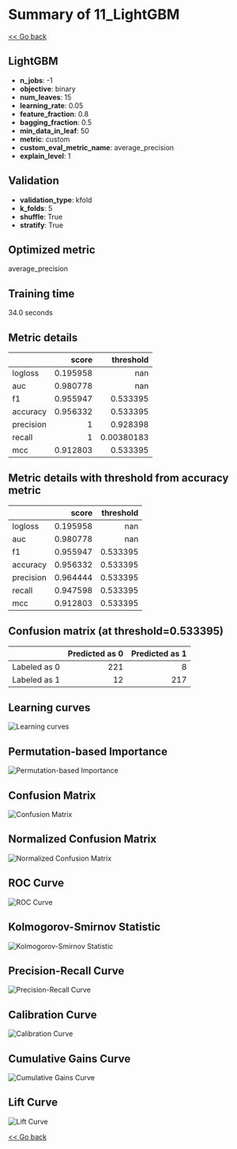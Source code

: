 # Summary of 11_LightGBM

[<< Go back](../README.md)


## LightGBM
- **n_jobs**: -1
- **objective**: binary
- **num_leaves**: 15
- **learning_rate**: 0.05
- **feature_fraction**: 0.8
- **bagging_fraction**: 0.5
- **min_data_in_leaf**: 50
- **metric**: custom
- **custom_eval_metric_name**: average_precision
- **explain_level**: 1

## Validation
 - **validation_type**: kfold
 - **k_folds**: 5
 - **shuffle**: True
 - **stratify**: True

## Optimized metric
average_precision

## Training time

34.0 seconds

## Metric details
|           |    score |    threshold |
|:----------|---------:|-------------:|
| logloss   | 0.195958 | nan          |
| auc       | 0.980778 | nan          |
| f1        | 0.955947 |   0.533395   |
| accuracy  | 0.956332 |   0.533395   |
| precision | 1        |   0.928398   |
| recall    | 1        |   0.00380183 |
| mcc       | 0.912803 |   0.533395   |


## Metric details with threshold from accuracy metric
|           |    score |   threshold |
|:----------|---------:|------------:|
| logloss   | 0.195958 |  nan        |
| auc       | 0.980778 |  nan        |
| f1        | 0.955947 |    0.533395 |
| accuracy  | 0.956332 |    0.533395 |
| precision | 0.964444 |    0.533395 |
| recall    | 0.947598 |    0.533395 |
| mcc       | 0.912803 |    0.533395 |


## Confusion matrix (at threshold=0.533395)
|              |   Predicted as 0 |   Predicted as 1 |
|:-------------|-----------------:|-----------------:|
| Labeled as 0 |              221 |                8 |
| Labeled as 1 |               12 |              217 |

## Learning curves
![Learning curves](learning_curves.png)

## Permutation-based Importance
![Permutation-based Importance](permutation_importance.png)
## Confusion Matrix

![Confusion Matrix](confusion_matrix.png)


## Normalized Confusion Matrix

![Normalized Confusion Matrix](confusion_matrix_normalized.png)


## ROC Curve

![ROC Curve](roc_curve.png)


## Kolmogorov-Smirnov Statistic

![Kolmogorov-Smirnov Statistic](ks_statistic.png)


## Precision-Recall Curve

![Precision-Recall Curve](precision_recall_curve.png)


## Calibration Curve

![Calibration Curve](calibration_curve_curve.png)


## Cumulative Gains Curve

![Cumulative Gains Curve](cumulative_gains_curve.png)


## Lift Curve

![Lift Curve](lift_curve.png)



[<< Go back](../README.md)
